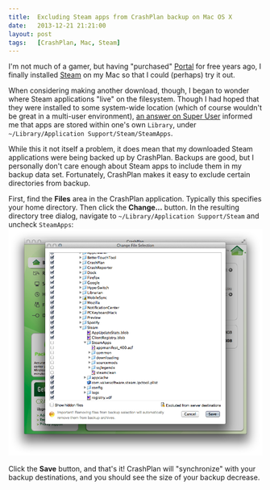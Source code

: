 ```yaml
---
title:  Excluding Steam apps from CrashPlan backup on Mac OS X
date:   2013-12-21 21:21:00
layout: post
tags:   [CrashPlan, Mac, Steam]
---
```

I'm not much of a gamer, but having "purchased" [Portal][portal] for free years ago, I finally
installed [Steam][steam] on my Mac so that I could (perhaps) try it out.

When considering making another download, though, I began to wonder where Steam applications "live"
on the filesystem. Though I had hoped that they were installed to some system-wide location (which
of course wouldn't be great in a multi-user environment), [an answer on Super User][answer] informed
me that apps are stored within one's own `Library`, under
`~/Library/Application Support/Steam/SteamApps`.

While this it not itself a problem, it does mean that my downloaded Steam applications were being
backed up by CrashPlan. Backups are good, but I personally don't care enough about Steam apps to
include them in my backup data set. Fortunately, CrashPlan makes it easy to exclude certain
directories from backup.

First, find the **Files** area in the CrashPlan application. Typically this specifies your home
directory. Then click the **Change...** button. In the resulting directory tree dialog, navigate
to `~/Library/Application Support/Steam` and uncheck `SteamApps`:
<img class="seamless" src="/imgs/crashplan_exclude_steam_apps.png" />

Click the **Save** button, and that's it! CrashPlan will "synchronize" with your backup
destinations, and you should see the size of your backup decrease.

[portal]: http://www.valvesoftware.com/games/portal.html
[steam]:  http://store.steampowered.com/
[answer]: http://superuser.com/a/144048
